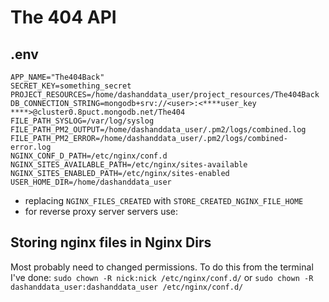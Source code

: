# The 404 API

## .env

```env
APP_NAME="The404Back"
SECRET_KEY=something_secret
PROJECT_RESOURCES=/home/dashanddata_user/project_resources/The404Back
DB_CONNECTION_STRING=mongodb+srv://<user>:<****user_key ****>@cluster0.8puct.mongodb.net/The404
FILE_PATH_SYSLOG=/var/log/syslog
FILE_PATH_PM2_OUTPUT=/home/dashanddata_user/.pm2/logs/combined.log
FILE_PATH_PM2_ERROR=/home/dashanddata_user/.pm2/logs/combined-error.log
NGINX_CONF_D_PATH=/etc/nginx/conf.d
NGINX_SITES_AVAILABLE_PATH=/etc/nginx/sites-available
NGINX_SITES_ENABLED_PATH=/etc/nginx/sites-enabled
USER_HOME_DIR=/home/dashanddata_user
```

- replacing `NGINX_FILES_CREATED` with `STORE_CREATED_NGINX_FILE_HOME`
- for reverse proxy server servers use:

## Storing nginx files in Nginx Dirs

Most probably need to changed permissions. To do this from the terminal I've done:
`sudo chown -R nick:nick /etc/nginx/conf.d/` or `sudo chown -R dashanddata_user:dashanddata_user /etc/nginx/conf.d/`
